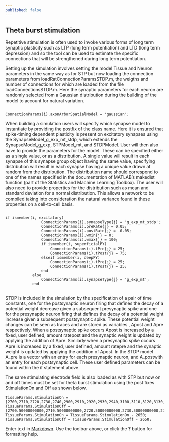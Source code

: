 ```yaml
---
published: false
---
```

## Theta burst stimulation
Repetitive stimulation is often used to invoke various forms of long term synaptic plasticity such as LTP (long term potentiation) and LTD (long term depression) and so the tool can be used to estimate the specific connections that will be strengthened during long term potentiation.

Setting up the simulation involves setting the model Tissue and Neuron parameters in the same way as for STP but now loading the connection parameters from loadRatConnectionParamsSTDP.m, the weigths and number of connections for which are loaded from the file loadConnectionsSTDP.m. Here the synaptic parameters for each neuron are randomly selected from a Gaussian distribution during the building of the model to account for natural variation. 

~~~~

ConnectionParams(i).axonArborSpatialModel = 'gaussian';

~~~~

When building a simulation users will specify which synapse model to instantiate by providing the postfix of the class name. Here it is ensured that spike-timing dependent plasticity is present on excitatory synapses using the SynapseModel_g_exp_mt_stdp, which extends the SynapseModel_g_exp, STPModel_mt, and STDPModel. User will then also have to provide the parameters for the model. These can be specified either as a single value, or as a distribution. A single value will result in each synapse of this synapse group object having the same value, specifying  distribution will result in each synapse having a unique value drawn at random from the distribution. The distribution name should correspond to one of the names specified in the documentation of MATLAB’s makedist function (part of the Statistics and Machine Learning Toolbox). The user will also need to provide properties for the distribution such as mean and standard deviation for a normal distribution. This allows a network to be compiled taking into consideration the natural variance found in these properties on a cell-to-cell basis.

~~~~

if ismember(i, excitatory)
                ConnectionParams(i).synapseType{j} = 'g_exp_mt_stdp';
                ConnectionParams(i).preRate{j} = 0.05;
                ConnectionParams(i).postRate{j} = -0.05;
                ConnectionParams(i).wmin{j} = 0;
                ConnectionParams(i).wmax{j} = 100;
                if ismember(i, superficialPY)
                    ConnectionParams(i).tPre{j} = 25;
                    ConnectionParams(i).tPost{j} = 75;
                elseif ismember(i, deepPY)
                    ConnectionParams(i).tPre{j} = 25;
                    ConnectionParams(i).tPost{j} = 25;
                end
            else
                ConnectionParams(i).synapseType{j} = 'g_exp_mt';
            end
            
~~~~

STDP is included in the simulation by the specification of a pair of time constants, one for the postsynaptic neuron firing that defines the decay of a potential weight decrease given a subsequent presynaptic spike and one for the presynaptic neuron firing that defines the decay of a potential weight increase given a subsequent postsynaptic spike. These potential weight changes can be seen as traces and are stored as variables , Apost and Apre respectively. When a postsynaptic spike occurs Apost is increased by a fixed, user defined, amount ratepost and the synaptic weight is updated by applying the addition of Apre. Similarly when a presynaptic spike occurs Apre is increased by a fixed, user defined, amount ratepre and the synaptic weight is updated by applying the addition of Apost. In the STDP model A_pre is a vector with an entry for each presynaptic neuron, and A_postwith an entry for each postsynaptic cell. These user defined parameters can be found within the if statement above.

The same stimulating electrode field is also loaded as with STP but now on and off times must be set for theta burst stimulation using the post fixes StimulationOn and Off as shown below. 

 ~~~~
 TissueParams.StimulationOn = [2700,2710,2720,2730,2740,2900,2910,2920,2930,2940,3100,3110,3120,3130,3140,3300,3310,3320,3330,3340,3500,3510,3520,3530,3540,3700,3710,3720,3730,3740,4940];
TissueParams.StimulationOff = [2700.50000000000,2710.50000000000,2720.50000000000,2730.50000000000,2740.50000000000,2900.50000000000,2910.50000000000,2920.50000000000,2930.50000000000,2940.50000000000,3100.50000000000,3110.50000000000,3120.50000000000,3130.50000000000,3140.50000000000,3300.50000000000,3310.50000000000,3320.50000000000,3330.50000000000,3340.50000000000,3500.50000000000,3510.50000000000,3520.50000000000,3530.50000000000,3540.50000000000,3700.50000000000,3710.50000000000,3720.50000000000,3730.50000000000,3740.50000000000,4940.50000000000];
TissueParams.StimulationOn = TissueParams.StimulationOn - 2650;
TissueParams.StimulationOff = TissueParams.StimulationOff - 2650;
~~~~


Enter text in [Markdown](http://daringfireball.net/projects/markdown/). Use the toolbar above, or click the **?** button for formatting help.
